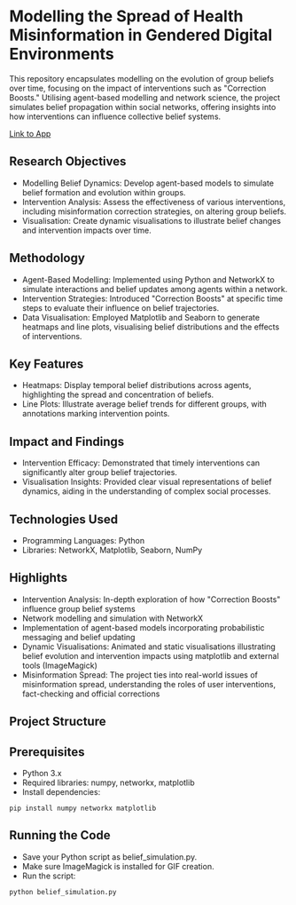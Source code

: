 # Modelling the Spread of Health Misinformation in Gendered Digital Environments

This repository encapsulates modelling on the evolution of group beliefs over time, focusing on the impact of interventions such as "Correction Boosts." Utilising agent-based modelling and network science, the project simulates belief propagation within social networks, offering insights into how interventions can influence collective belief systems.

[Link to App](https://social-contagion-gift-giving-simulation-bys7mmnchm6xnad4tllzxs.streamlit.app/)

## Research Objectives
* Modelling Belief Dynamics: Develop agent-based models to simulate belief formation and evolution within groups.
* Intervention Analysis: Assess the effectiveness of various interventions, including misinformation correction strategies, on altering group beliefs.
* Visualisation: Create dynamic visualisations to illustrate belief changes and intervention impacts over time.

## Methodology
* Agent-Based Modelling: Implemented using Python and NetworkX to simulate interactions and belief updates among agents within a network.
* Intervention Strategies: Introduced "Correction Boosts" at specific time steps to evaluate their influence on belief trajectories.
* Data Visualisation: Employed Matplotlib and Seaborn to generate heatmaps and line plots, visualising belief distributions and the effects of interventions.

## Key Features
* Heatmaps: Display temporal belief distributions across agents, highlighting the spread and concentration of beliefs.
* Line Plots: Illustrate average belief trends for different groups, with annotations marking intervention points.

## Impact and Findings
* Intervention Efficacy: Demonstrated that timely interventions can significantly alter group belief trajectories.
* Visualisation Insights: Provided clear visual representations of belief dynamics, aiding in the understanding of complex social processes.

## Technologies Used
* Programming Languages: Python
* Libraries: NetworkX, Matplotlib, Seaborn, NumPy

## Highlights
* Intervention Analysis: In-depth exploration of how "Correction Boosts" influence group belief systems
*  Network modelling and simulation with NetworkX
* Implementation of agent-based models incorporating probabilistic messaging and belief updating
* Dynamic Visualisations: Animated and static visualisations illustrating belief evolution and intervention impacts using matplotlib and external tools (ImageMagick)
* Misinformation Spread: The project ties into real-world issues of misinformation spread, understanding the roles of user interventions, fact-checking and official corrections

## Project Structure

## Prerequisites
* Python 3.x
* Required libraries: numpy, networkx, matplotlib
* Install dependencies:

```plaintext
pip install numpy networkx matplotlib
```

## Running the Code
* Save your Python script as belief_simulation.py.
* Make sure ImageMagick is installed for GIF creation.
* Run the script:

```plaintext
python belief_simulation.py
```
